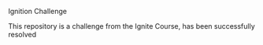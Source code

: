 Ignition Challenge

This repository is a challenge from the Ignite Course, has been successfully resolved

